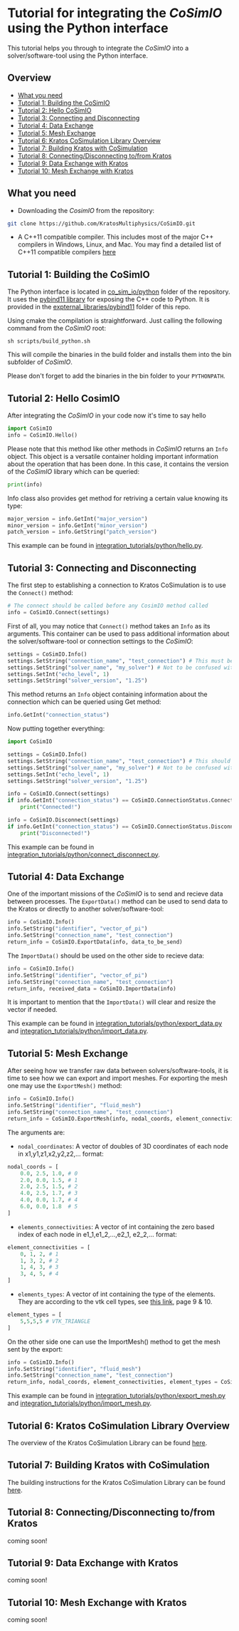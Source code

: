 # Tutorial for integrating the _CoSimIO_ using the Python interface

This tutorial helps you through to integrate the _CoSimIO_ into a solver/software-tool using the Python interface.

## Overview

- [What you need](#what-you-need)
- [Tutorial 1: Building the CoSimIO](#tutorial-1-building-the-cosimio)
- [Tutorial 2: Hello CoSimIO](#tutorial-2-hello-cosimio)
- [Tutorial 3: Connecting and Disconnecting](#tutorial-3-connecting-and-disconnecting)
- [Tutorial 4: Data Exchange](#tutorial-4-data-exchange)
- [Tutorial 5: Mesh Exchange](#tutorial-5-mesh-exchange)
- [Tutorial 6: Kratos CoSimulation Library Overview](#tutorial-6-kratos-CoSimulation-Library-Overview)
- [Tutorial 7: Building Kratos with CoSimulation](#tutorial-7-Building-Kratos-with-CoSimulation)
- [Tutorial 8: Connecting/Disconnecting to/from Kratos](#tutorial-8-Connecting/Disconnecting-tofrom-Kratos)
- [Tutorial 9: Data Exchange with Kratos](#tutorial-9-Data-Exchange-with-Kratos)
- [Tutorial 10: Mesh Exchange with Kratos](#tutorial-10-Mesh-Exchange-with-Kratos)

## What you need
- Downloading the _CosimIO_ from the repository:

```bash
git clone https://github.com/KratosMultiphysics/CoSimIO.git
```

- A C++11 compatible compiler. This includes most of the major C++ compilers in Windows, Linux, and Mac. You may find a detailed list of C++11 compatible compilers [here](https://en.cppreference.com/w/cpp/compiler_support#cpp11)



## Tutorial 1: Building the CoSimIO
The Python interface is located in [co_sim_io/python](https://github.com/KratosMultiphysics/CoSimIO/tree/master/co_sim_io/python) folder of the repository. It uses the [pybind11 library](https://github.com/pybind/pybind11) for exposing the C++ code to Python. It is provided in the [expternal_libraries/pybind11](https://github.com/KratosMultiphysics/CoSimIO/tree/master/external_libraries/pybind11) folder of this repo.

Using cmake the compilation is straightforward. Just calling the following command from the _CoSimIO_ root:

```
sh scripts/build_python.sh
```

This will compile the binaries in the build folder and installs them into the bin subfolder of _CoSimIO_.

Please don't forget to add the binaries in the bin folder to your `PYTHONPATH`.



## Tutorial 2: Hello CosimIO
After integrating the _CoSimIO_ in your code now it's time to say hello

```python
import CoSimIO
info = CoSimIO.Hello()
```
Please note that this method like other methods in _CoSimIO_ returns an `Info` object. This object is a versatile container holding important information about the operation that has been done. In this case, it contains the version of the _CoSimIO_ library which can be queried:

```python
print(info)
```

Info class also provides get method for retriving a certain value knowing its type:

```python
major_version = info.GetInt("major_version")
minor_version = info.GetInt("minor_version")
patch_version = info.GetString("patch_version")
```

This example can be found in [integration_tutorials/python/hello.py](../../tests/integration_tutorials/python/hello.py).



## Tutorial 3: Connecting and Disconnecting
The first step to establishing a connection to Kratos CoSimulation is to use the `Connect()` method:
```python
# The connect should be called before any CosimIO method called
info = CoSimIO.Connect(settings)
```

First of all, you may notice that `Connect()` method takes an `Info` as its arguments. This container can be used to pass additional information about the solver/software-tool or connection settings to the _CoSimIO_:

```python
settings = CoSimIO.Info()
settings.SetString("connection_name", "test_connection") # This must be unique for each connection between two solvers
settings.SetString("solver_name", "my_solver") # Not to be confused with the connection name.
settings.SetInt("echo_level", 1)
settings.SetString("solver_version", "1.25")
```
This method returns an `Info` object containing information about the connection which can be queried using Get method:

```python
info.GetInt("connection_status")
```

Now putting together everything:

```python
import CoSimIO

settings = CoSimIO.Info()
settings.SetString("connection_name", "test_connection") # This should be unique for each connection between two solvers
settings.SetString("solver_name", "my_solver") # Not to be confused with the connection name.
settings.SetInt("echo_level", 1)
settings.SetString("solver_version", "1.25")

info = CoSimIO.Connect(settings)
if info.GetInt("connection_status") == CoSimIO.ConnectionStatus.Connected:
    print("Connected!")

info = CoSimIO.Disconnect(settings)
if info.GetInt("connection_status") == CoSimIO.ConnectionStatus.Disconnected:
    print("Disconnected!")
```

This example can be found in [integration_tutorials/python/connect_disconnect.py](../../tests/integration_tutorials/python/connect_disconnect.py).



## Tutorial 4: Data Exchange
One of the important missions of the _CoSimIO_ is to send and recieve data between processes. The `ExportData()` method can be used to send data to the Kratos or directly to another solver/software-tool:

```python
info = CoSimIO.Info()
info.SetString("identifier", "vector_of_pi")
info.SetString("connection_name", "test_connection")
return_info = CoSimIO.ExportData(info, data_to_be_send)
```
The `ImportData()` should be used on the other side to recieve data:

```python
info = CoSimIO.Info()
info.SetString("identifier", "vector_of_pi")
info.SetString("connection_name", "test_connection")
return_info, received_data = CoSimIO.ImportData(info)
```
It is important to mention that the `ImportData()` will clear and resize the vector if needed.

This example can be found in [integration_tutorials/python/export_data.py](../../tests/integration_tutorials/python/export_data.py) and [integration_tutorials/python/import_data.py](../../tests/integration_tutorials/python/import_data.py).



## Tutorial 5: Mesh Exchange
After seeing how we transfer raw data between solvers/software-tools, it is time to see how we can export and import meshes. For exporting the mesh one may use the `ExportMesh()` method:


```Python
info = CoSimIO.Info()
info.SetString("identifier", "fluid_mesh")
info.SetString("connection_name", "test_connection")
return_info = CoSimIO.ExportMesh(info, nodal_coords, element_connectivities, element_types)
```

The arguments are:

* `nodal_coordinates`: A vector of doubles of 3D coordinates of each node in x1,y1,z1,x2,y2,z2,... format:
```python
nodal_coords = [
    0.0, 2.5, 1.0, # 0
    2.0, 0.0, 1.5, # 1
    2.0, 2.5, 1.5, # 2
    4.0, 2.5, 1.7, # 3
    4.0, 0.0, 1.7, # 4
    6.0, 0.0, 1.8  # 5
]
```
* `elements_connectivities`: A vector of int containing the zero based index of each node in e1_1,e1_2,...,e2_1, e2_2,... format:
```python
element_connectivities = [
    0, 1, 2, # 1
    1, 3, 2, # 2
    1, 4, 3, # 3
    3, 4, 5, # 4
]
```

* `elements_types`: A vector of int containing the type of the elements. They are according to the vtk cell types, see [this link](https://vtk.org/wp-content/uploads/2015/04/file-formats.pdf), page 9 & 10.
```python
element_types = [
    5,5,5,5 # VTK_TRIANGLE
]
```
On the other side one can use the ImportMesh() method to get the mesh sent by the export:

```Python
info = CoSimIO.Info()
info.SetString("identifier", "fluid_mesh")
info.SetString("connection_name", "test_connection")
return_info, nodal_coords, element_connectivities, element_types = CoSimIO.ImportMesh(info)
```

This example can be found in [integration_tutorials/python/export_mesh.py](../../tests/integration_tutorials/python/export_mesh.py) and [integration_tutorials/python/import_mesh.py](../../tests/integration_tutorials/python/import_mesh.py).


## Tutorial 6: Kratos CoSimulation Library Overview
The overview of the Kratos CoSimulation Library can be found [here](../README.md#kratos-cosimulation-library-overview).


## Tutorial 7: Building Kratos with CoSimulation
The building instructions for the Kratos CoSimulation Library can be found [here](../README.md#building-kratos-with-cosimulation).


## Tutorial 8: Connecting/Disconnecting to/from Kratos
coming soon!


## Tutorial 9: Data Exchange with Kratos
coming soon!


## Tutorial 10: Mesh Exchange with Kratos
coming soon!
